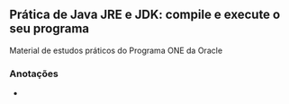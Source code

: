 ## Prática de Java JRE e JDK: compile e execute o seu programa

Material de estudos práticos do Programa ONE da Oracle

### Anotações
* 
